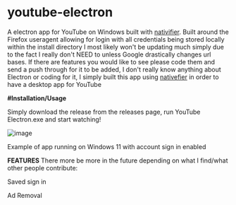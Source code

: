 # youtube-electron
A electron app for YouTube on Windows built with [nativifier](https://github.com/nativefier/nativefier). 
Built around the Firefox useragent allowing for login with all credentials being stored locally within the install directory
I most likely won't be updating much simply due to the fact I really don't NEED to unless Google drastically changes url bases. If there are features you would like to see please code them and send a push through for it to be added, I don't really know anything about Electron or coding for it, I simply built this app using [nativefier](https://github.com/nativefier/nativefier) in order to have a desktop app for YouTube

**#Installation/Usage**



Simply download the release from the releases page, run YouTube Electron.exe and start watching!





![image](https://user-images.githubusercontent.com/19805594/200232880-b2d16d20-54ba-4070-b8dc-925ee048a235.png)



Example of app running on Windows 11 with account sign in enabled

**FEATURES**
There more be more in the future depending on what I find/what other people contribute:

Saved sign in

Ad Removal
